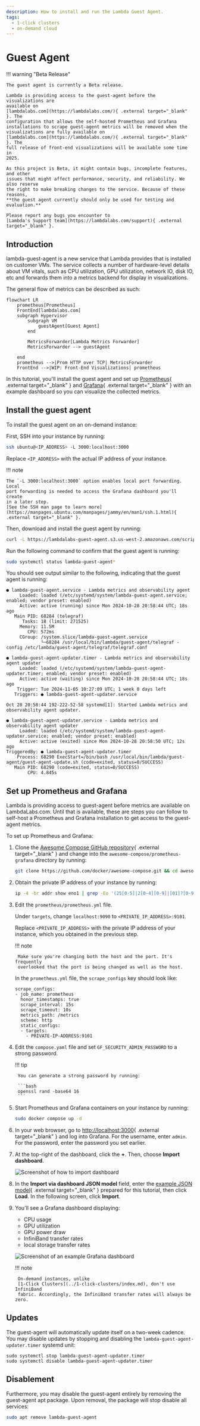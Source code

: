 ```yaml
---
description: How to install and run the Lambda Guest Agent.
tags:
  - 1-click clusters
  - on-demand cloud
---
```


# Guest Agent

!!! warning "Beta Release"

    The guest agent is currently a Beta release.

    Lambda is providing access to the guest-agent before the visualizations are
    available on
    [lambdalabs.com](https://lambdalabs.com/){ .external target="_blank" }. The
    configuration that allows the self-hosted Prometheus and Grafana
    installations to scrape guest-agent metrics will be removed when the
    visualizations are fully available on
    [lambdalabs.com](https://lambdalabs.com/){ .external target="_blank" }. The
    full release of front-end visualizations will be available some time in
    2025.

    As this project is Beta, it might contain bugs, incomplete features, and other
    issues that might affect performance, security, and reliability. We also reserve
    the right to make breaking changes to the service. Because of these reasons,
    **the guest agent currently should only be used for testing and evaluation.**

    Please report any bugs you encounter to
    [Lambda's Support team](https://lambdalabs.com/support){ .external target="_blank" }.

## Introduction

lambda-guest-agent is a new service that Lambda provides that is installed on
customer VMs. The service collects a number of hardware-level details about VM
vitals, such as CPU utilization, GPU utilization, network IO, disk IO, etc and
forwards them into a metrics backend for display in visualizations.

The general flow of metrics can be described as such:

```mermaid
flowchart LR
    prometheus[Prometheus]
    FrontEnd[lambdalabs.com]
    subgraph Hypervisor
        subgraph VM
            guestAgent[Guest Agent]
        end

        MetricsForwarder[Lambda Metrics Forwarder]
        MetricsForwarder --> guestAgent

    end
    prometheus -->|Prom HTTP over TCP| MetricsForwarder
    FrontEnd -->|WIP: Front-End Visualizations| prometheus
```

In this tutorial, you'll install the guest agent and set up
[Prometheus](https://www.prometheus.io/){ .external target="_blank" } and
[Grafana](https://grafana.com/){ .external target="_blank" } with an example
dashboard so you can visualize the collected metrics.

## Install the guest agent

To install the guest agent on an on-demand instance:

First, SSH into your instance by running:

```bash
ssh ubuntu@<IP_ADDRESS> -L 3000:localhost:3000
```

Replace `<IP_ADDRESS>` with the actual IP address of your instance.

!!! note

    The `-L 3000:localhost:3000` option enables local port forwarding. Local
    port forwarding is needed to access the Grafana dashboard you'll create
    in a later step.
    [See the SSH man page to learn more](https://manpages.ubuntu.com/manpages/jammy/en/man1/ssh.1.html){ .external target="_blank" }.

Then, download and install the guest agent by running:

```bash
curl -L https://lambdalabs-guest-agent.s3.us-west-2.amazonaws.com/scripts/install.sh | sudo bash
```

Run the following command to confirm that the guest agent is running:

```bash
sudo systemctl status lambda-guest-agent*
```

You should see output similar to the following, indicating that the guest agent
is running:

```{ .text .no-copy }
● lambda-guest-agent.service - Lambda metrics and observability agent
     Loaded: loaded (/etc/systemd/system/lambda-guest-agent.service; enabled; vendor preset: enabled)
     Active: active (running) since Mon 2024-10-28 20:58:44 UTC; 18s ago
   Main PID: 68284 (telegraf)
      Tasks: 18 (limit: 271525)
     Memory: 11.5M
        CPU: 572ms
     CGroup: /system.slice/lambda-guest-agent.service
             └─68284 /usr/local/bin/lambda/guest-agent/telegraf -config /etc/lambda/guest-agent/telegraf/telegraf.conf

● lambda-guest-agent-updater.timer - Lambda metrics and observability agent updater
     Loaded: loaded (/etc/systemd/system/lambda-guest-agent-updater.timer; enabled; vendor preset: enabled)
     Active: active (waiting) since Mon 2024-10-28 20:58:44 UTC; 18s ago
    Trigger: Tue 2024-11-05 10:27:09 UTC; 1 week 0 days left
   Triggers: ● lambda-guest-agent-updater.service

Oct 28 20:58:44 192-222-52-58 systemd[1]: Started Lambda metrics and observability agent updater.

● lambda-guest-agent-updater.service - Lambda metrics and observability agent updater
     Loaded: loaded (/etc/systemd/system/lambda-guest-agent-updater.service; enabled; vendor preset: enabled)
     Active: active (exited) since Mon 2024-10-28 20:58:50 UTC; 12s ago
TriggeredBy: ● lambda-guest-agent-updater.timer
    Process: 68290 ExecStart=/bin/bash /usr/local/bin/lambda/guest-agent/guest-agent-update.sh (code=exited, status=0/SUCCESS)
   Main PID: 68290 (code=exited, status=0/SUCCESS)
        CPU: 4.845s
```

## Set up Prometheus and Grafana

Lambda is providing access to guest-agent before metrics are available on LambdaLabs.com.
Until that is available, these are steps you can follow to self-host a Prometheus
and Grafana installation to get access to the guest-agent metrics.

To set up Prometheus and Grafana:

1. Clone the
   [Awesome Compose GitHub repository](https://github.com/docker/awesome-compose){ .external target="_blank" }
   and change into the `awesome-compose/prometheus-grafana` directory by
   running:

    ```bash
    git clone https://github.com/docker/awesome-compose.git && cd awesome-compose/prometheus-grafana
    ```

1. Obtain the private IP address of your instance by running:

    ```bash
    ip -4 -br addr show eno1 | grep -Eo '(25[0-5]|2[0-4][0-9]|[01]?[0-9][0-9]?)\.(25[0-5]|2[0-4][0-9]|[01]?[0-9][0-9]?)\.(25[0-5]|2[0-4][0-9]|[01]?[0-9][0-9]?)\.(25[0-5]|2[0-4][0-9]|[01]?[0-9][0-9]?)'
    ```

1. Edit the `prometheus/prometheus.yml` file.

    Under `targets`, change `localhost:9090` to `<PRIVATE_IP_ADDRESS>:9101`.

    Replace `<PRIVATE_IP_ADDRESS>` with the private IP address of your instance,
    which you obtained in the previous step.

    !!! note

        Make sure you're changing both the host and the port. It's frequently
        overlooked that the port is being changed as well as the host.

    In the `prometheus.yml` file, the `scrape_configs` key should look like:

    ```{ .yaml .no-copy }
    scrape_configs:
    - job_name: prometheus
      honor_timestamps: true
      scrape_interval: 15s
      scrape_timeout: 10s
      metrics_path: /metrics
      scheme: http
      static_configs:
      - targets:
        - PRIVATE-IP-ADDRESS:9101
    ```

1. Edit the `compose.yaml` file and set `GF_SECURITY_ADMIN_PASSWORD` to a strong
   password.

    !!! tip

        You can generate a strong password by running:

        ```bash
        openssl rand -base64 16
        ```

1. Start Prometheus and Grafana containers on your instance by running:

    ```bash
    sudo docker compose up -d
    ```

1. In your web browser, go to
   [http://localhost:3000](http://localhost:3000){ .external target="_blank" }
   and log into Grafana. For the username, enter `admin`. For the password,
   enter the password you set earlier.

1. At the top-right of the dashboard, click the **+**. Then, choose **Import
   dashboard**.

    ![Screenshot of how to import dashboard](../../assets/images/import-dashboard.png)

1. In the **Import via dashboard JSON model** field, enter the
   [example JSON model](https://gist.githubusercontent.com/LandonTClipp/964e90507d660e3fb710b4137be6cd6f/raw/bc7abd797da65581534513c153d1ad3d1b8e4bbe/lambda-guest-agent-grafana-model.json){ .external target="_blank" }
   prepared for this tutorial, then click **Load**. In the following screen,
   click **Import**.

1. You'll see a Grafana dashboard displaying:

    - CPU usage
    - GPU utilization
    - GPU power draw
    - InfiniBand transfer rates
    - local storage transfer rates

    ![Screenshot of an example Grafana dashboard](../../assets/images/grafana-dashboard-guest-agent.png)

    !!! note

        On-demand instances, unlike
        [1-Click Clusters](../1-click-clusters/index.md), don't use InfiniBand
        fabric. Accordingly, the InfiniBand transfer rates will always be zero.

## Updates

The guest-agent will automatically update itself on a two-week cadence. You may disable
updates by stopping and disabling the `lambda-guest-agent-updater.timer` systemd unit:

```
sudo systemctl stop lambda-guest-agent-updater.timer
sudo systemctl disable lambda-guest-agent-updater.timer
```

## Disablement

Furthermore, you may disable the guest-agent entirely by removing the guest-agent
apt package. Upon removal, the package will stop disable all services:

```bash
sudo apt remove lambda-guest-agent
```
